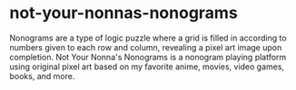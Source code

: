 # not-your-nonnas-nonograms
 Nonograms are a type of logic puzzle where a grid is filled in according to numbers given to each row and column, revealing a pixel art image upon completion. Not Your Nonna's Nonograms is a nonogram playing platform using original pixel art based on my favorite anime, movies, video games, books, and more.
